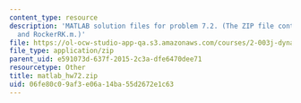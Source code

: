 ```yaml
---
content_type: resource
description: 'MATLAB solution files for problem 7.2. (The ZIP file contains: RockerAN.m
  and RockerRK.m.)'
file: https://ol-ocw-studio-app-qa.s3.amazonaws.com/courses/2-003j-dynamics-and-control-i-fall-2007/06fe80c09af3e06a14ba55d2672e1c63_matlab_hw72.zip
file_type: application/zip
parent_uid: e591073d-637f-2015-2c3a-dfe6470dee71
resourcetype: Other
title: matlab_hw72.zip
uid: 06fe80c0-9af3-e06a-14ba-55d2672e1c63
---
```

